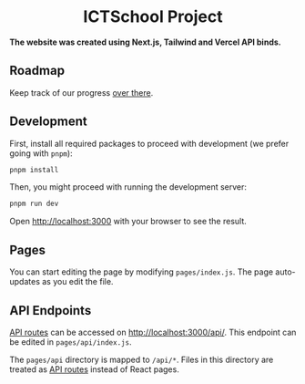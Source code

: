 <p align="center"><h1 align="center">ICTSchool Project</h1></p>

**The website was created using Next.js, Tailwind and Vercel API binds.**

## Roadmap

Keep track of our progress
[over there](https://github.com/Domirando/ictschool/blob/main/TODO).

## Development

First, install all required packages to proceed with development (we prefer
going with `pnpm`):

```bash
pnpm install
```

Then, you might proceed with running the development server:

```bash
pnpm run dev
```

Open [http://localhost:3000](http://localhost:3000) with your browser to see the
result.

## Pages

You can start editing the page by modifying `pages/index.js`. The page
auto-updates as you edit the file.

## API Endpoints

[API routes](https://nextjs.org/docs/api-routes/introduction) can be accessed on
[http://localhost:3000/api/](http://localhost:3000/api/). This endpoint can be
edited in `pages/api/index.js`.

The `pages/api` directory is mapped to `/api/*`. Files in this directory are
treated as [API routes](https://nextjs.org/docs/api-routes/introduction) instead
of React pages.
